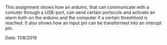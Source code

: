 This assignment shows how an arduino, that can communicate with a comuter through a USB-port, can send certain portocols and activate an alarm both on the arduino and the computer if a certain threshhold is reached. It also shows how an input pin can be transformed into an interupt pin.

Date: 11/8/2019
